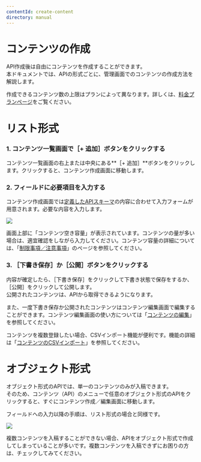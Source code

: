 ```yaml
---
contentId: create-content
directory: manual
---
```


# コンテンツの作成

API作成後は自由にコンテンツを作成することができます。  
本ドキュメントでは、APIの形式ごとに、管理画面でのコンテンツの作成方法を解説します。

作成できるコンテンツ数の上限はプランによって異なります。詳しくは、[料金プランページ](https://microcms.io/pricing)をご覧ください。

リスト形式
=====

### 1\. コンテンツ一覧画面で［+ 追加］ボタンをクリックする

コンテンツ一覧画面の右上または中央にある**［+ 追加］**ボタンをクリックします。クリックすると、コンテンツ作成画面に移動します。

### 2\. フィールドに必要項目を入力する

コンテンツ作成画面では[定義したAPIスキーマ](https://document.microcms.io/manual/create-api#h41f309242d)の内容に合わせて入力フォームが用意されます。必要な内容を入力します。  
  
![](https://images.microcms-assets.io/assets/d6af1616730544a596d299c20834f460/b0d453b115794f0ca0315a20806c0d30/CleanShot%202024-09-12%20at%2018.28.06%402x.png)  
  
画面上部に「コンテンツ空き容量」が表示されています。コンテンツの量が多い場合は、適宜確認をしながら入力してください。コンテンツ容量の詳細については、「[制限事項／注意事項](https://document.microcms.io/manual/limitations#h8082d285e5)」のページを参照してください。  

### 3\. ［下書き保存］か［公開］ボタンをクリックする

内容が確定したら、［下書き保存］をクリックして下書き状態で保存をするか、［公開］をクリックして公開します。  
公開されたコンテンツは、APIから取得できるようになります。  
  
また、一度下書き保存か公開されたコンテンツはコンテンツ編集画面で編集することができます。コンテンツ編集画面の使い方については「[コンテンツの編集](https://document.microcms.io/manual/edit-content)」を参照してください。

コンテンツを複数登録したい場合、CSVインポート機能が便利です。機能の詳細は「[コンテンツのCSVインポート](https://document.microcms.io/manual/csv-import)」を参照してください。

オブジェクト形式
========

オブジェクト形式のAPIでは、単一のコンテンツのみが入稿できます。  
そのため、コンテンツ（API）のメニューで任意のオブジェクト形式のAPIをクリックすると、すぐにコンテンツ作成／編集画面に移動します。  
  
フィールドへの入力以降の手順は、リスト形式の場合と同様です。  
  
![](https://images.microcms-assets.io/assets/d6af1616730544a596d299c20834f460/7d2a3dc0293f4dfbace9d381f38fc86b/CleanShot%202024-09-24%20at%2016.08.40%402x.png)

複数コンテンツを入稿することができない場合、APIをオブジェクト形式で作成してしまっていることが多いです。複数コンテンツを入稿できずにお困りの方は、チェックしてみてください。
